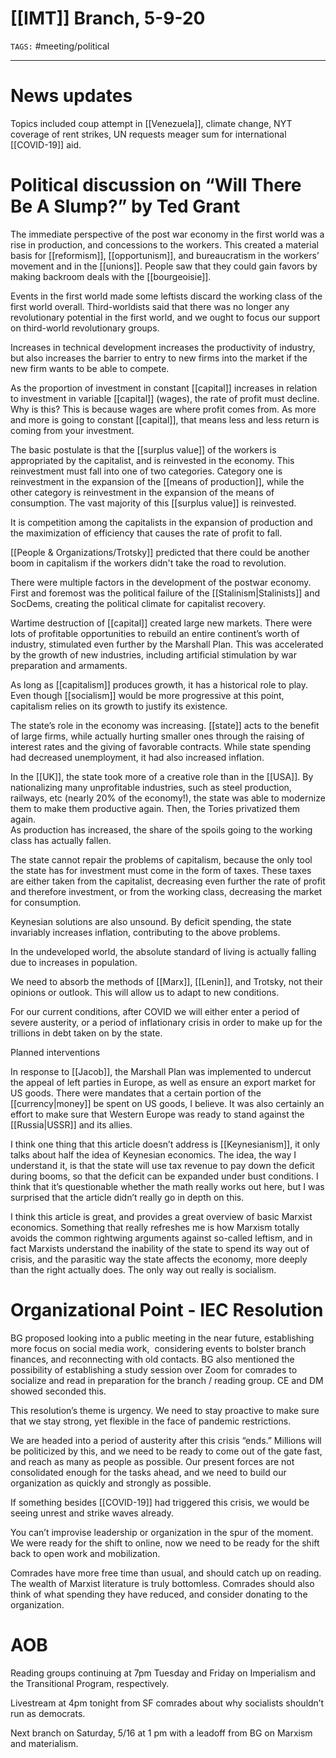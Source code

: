 # [[IMT]] Branch, 5-9-20
`TAGS:` #meeting/political

---
# News updates
Topics included coup attempt in [[Venezuela]], climate change, NYT coverage of rent strikes, UN requests meager sum for international [[COVID-19]] aid.

# Political discussion on “Will There Be A Slump?” by Ted Grant
The immediate perspective of the post war economy in the first world was a rise in production, and concessions to the workers. This created a material basis for [[reformism]], [[opportunism]], and bureaucratism in the workers’ movement and in the [[unions]]. People saw that they could gain favors by making backroom deals with the [[bourgeoisie]]. 

Events in the first world made some leftists discard the working class of the first world overall. Third-worldists said that there was no longer any revolutionary potential in the first world, and we ought to focus our support on third-world revolutionary groups.

Increases in technical development increases the productivity of industry, but also increases the barrier to entry to new firms into the market if the new firm wants to be able to compete. 

As the proportion of investment in constant [[capital]] increases in relation to investment in variable [[capital]] (wages), the rate of profit must decline. Why is this? This is because wages are where profit comes from. As more and more is going to constant [[capital]], that means less and less return is coming from your investment.  

The basic postulate is that the [[surplus value]] of the workers is appropriated by the capitalist, and is reinvested in the economy. This reinvestment must fall into one of two categories. Category one is reinvestment in the expansion of the [[means of production]], while the other category is reinvestment in the expansion of the means of consumption. The vast majority of this [[surplus value]] is reinvested.     

It is competition among the capitalists in the expansion of production and the maximization of efficiency that causes the rate of profit to fall.     

[[People & Organizations/Trotsky]] predicted that there could be another boom in capitalism if the workers didn't take the road to revolution.     

There were multiple factors in the development of the postwar economy. First and foremost was the political failure of the [[Stalinism|Stalinists]] and SocDems, creating the political climate for capitalist recovery. 

Wartime destruction of [[capital]] created large new markets. There were lots of profitable opportunities to rebuild an entire continent’s worth of industry, stimulated even further by the Marshall Plan. This was accelerated by the growth of new industries, including artificial stimulation by war preparation and armaments. 

As long as [[capitalism]] produces growth, it has a historical role to play. Even though [[socialism]] would be more progressive at this point, capitalism relies on its growth to justify its existence.     

The state’s role in the economy was increasing. [[state]] acts to the benefit of large firms, while actually hurting smaller ones through the raising of interest rates and the giving of favorable contracts. While state spending had decreased unemployment, it had also increased inflation.     

In the [[UK]], the state took more of a creative role than in the [[USA]]. By nationalizing many unprofitable industries, such as steel production, railways, etc (nearly 20% of the economy!), the state was able to modernize them to make them productive again. Then, the Tories privatized them again.    
As production has increased, the share of the spoils going to the working class has actually fallen.     

The state cannot repair the problems of capitalism, because the only tool the state has for investment must come in the form of taxes. These taxes are either taken from the capitalist, decreasing even further the rate of profit and therefore investment, or from the working class, decreasing the market for consumption.     

Keynesian solutions are also unsound. By deficit spending, the state invariably increases inflation, contributing to the above problems. 

In the undeveloped world, the absolute standard of living is actually falling due to increases in population.

We need to absorb the methods of [[Marx]], [[Lenin]], and Trotsky, not their opinions or outlook. This will allow us to adapt to new conditions.

For our current conditions, after COVID we will either enter a period of severe austerity, or a period of inflationary crisis in order to make up for the trillions in debt taken on by the state.

Planned interventions

In response to [[Jacob]], the Marshall Plan was implemented to undercut the appeal of left parties in Europe, as well as ensure an export market for US goods. There were mandates that a certain portion of the [[currency|money]] be spent on US goods, I believe. It was also certainly an effort to make sure that Western Europe was ready to stand against the [[Russia|USSR]] and its allies. 

I think one thing that this article doesn’t address is [[Keynesianism]], it only talks about half the idea of Keynesian economics. The idea, the way I understand it, is that the state will use tax revenue to pay down the deficit during booms, so that the deficit can be expanded under bust conditions. I think that it’s questionable whether the math really works out here, but I was surprised that the article didn’t really go in depth on this. 

I think this article is great, and provides a great overview of basic Marxist economics. Something that really refreshes me is how Marxism totally avoids the common rightwing arguments against so-called leftism, and in fact Marxists understand the inability of the state to spend its way out of crisis, and the parasitic way the state affects the economy, more deeply than the right actually does. The only way out really is socialism. 
    
# Organizational Point - IEC Resolution
BG proposed looking into a public meeting in the near future, establishing more focus on 
social media work,  considering events to bolster branch finances, and reconnecting with old contacts. BG also mentioned the possibility of establishing a study session over Zoom for comrades to socialize and read in preparation for the branch / reading group. CE and DM showed seconded this. 

This resolution’s theme is urgency. We need to stay proactive to make sure that we stay strong, yet flexible in the face of pandemic restrictions. 
    
We are headed into a period of austerity after this crisis “ends.” Millions will be politicized by this, and we need to be ready to come out of the gate fast, and reach as many as people as possible. Our present forces are not consolidated enough for the tasks ahead, and we need to build our organization as quickly and strongly as possible. 
    
If something besides [[COVID-19]] had triggered this crisis, we would be seeing unrest and strike waves already. 
    
You can’t improvise leadership or organization in the spur of the moment. We were ready for the shift to online, now we need to be ready for the shift back to open work and mobilization. 
    
Comrades have more free time than usual, and should catch up on reading. The wealth of Marxist literature is truly bottomless. Comrades should also think of what spending they have reduced, and consider donating to the organization. 
    
# AOB
Reading groups continuing at 7pm Tuesday and Friday on Imperialism and the Transitional Program, respectively. 
    
Livestream at 4pm tonight from SF comrades about why socialists shouldn’t run as democrats. 
    
Next branch on Saturday, 5/16 at 1 pm with a leadoff from BG on Marxism and materialism.